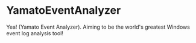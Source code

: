 # YamatoEventAnalyzer
Yea! (Yamato Event Analyzer). Aiming to be the world's greatest Windows event log analysis tool!
